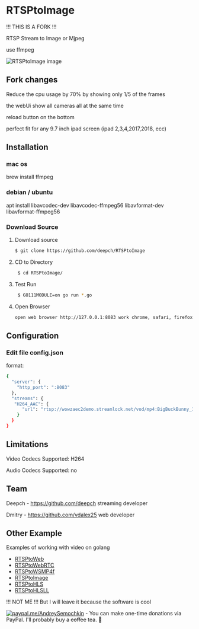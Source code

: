 # RTSPtoImage

!!! THIS IS A FORK !!!

RTSP Stream to Image or Mjpeg

use ffmpeg 

![RTSPtoImage image](https://user-images.githubusercontent.com/45854343/127688407-2ec5c234-caaf-45ea-b112-b5bcf93c909a.png)

## Fork changes

Reduce the cpu usage by 70% by showing only 1/5 of the frames

the webUi show all cameras all at the same time

reload button on the bottom

perfect fit for any 9.7 inch ipad screen (ipad 2,3,4,2017,2018, ecc)


## Installation

### mac os

brew install ffmpeg

### debian / ubuntu

apt install libavcodec-dev libavcodec-ffmpeg56 libavformat-dev  libavformat-ffmpeg56

### Download Source

1. Download source
   ```bash 
   $ git clone https://github.com/deepch/RTSPtoImage  
   ```
3. CD to Directory
   ```bash
    $ cd RTSPtoImage/
   ```
4. Test Run
   ```bash
    $ GO111MODULE=on go run *.go
   ```
5. Open Browser
    ```bash
    open web browser http://127.0.0.1:8083 work chrome, safari, firefox
    ```


## Configuration

### Edit file config.json

format:

```bash
{
  "server": {
    "http_port": ":8083"
  },
  "streams": {
   "H264_AAC": {
      "url": "rtsp://wowzaec2demo.streamlock.net/vod/mp4:BigBuckBunny_115k.mov"
    }
  }
}
```

## Limitations

Video Codecs Supported: H264 

Audio Codecs Supported: no

## Team

Deepch - https://github.com/deepch streaming developer

Dmitry - https://github.com/vdalex25 web developer

## Other Example

Examples of working with video on golang

- [RTSPtoWeb](https://github.com/deepch/RTSPtoWeb)
- [RTSPtoWebRTC](https://github.com/deepch/RTSPtoWebRTC)
- [RTSPtoWSMP4f](https://github.com/deepch/RTSPtoWSMP4f)
- [RTSPtoImage](https://github.com/deepch/RTSPtoImage)
- [RTSPtoHLS](https://github.com/deepch/RTSPtoHLS)
- [RTSPtoHLSLL](https://github.com/deepch/RTSPtoHLSLL)

  
  
 !!! NOT ME !!! But I will leave it because the software is cool
  
[![paypal.me/AndreySemochkin](https://ionicabizau.github.io/badges/paypal.svg)](https://www.paypal.me/AndreySemochkin) - You can make one-time donations via PayPal. I'll probably buy a ~~coffee~~ tea. :tea:
